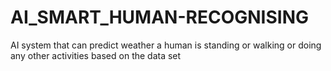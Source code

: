 # AI_SMART_HUMAN-RECOGNISING
AI system that can predict weather a human is standing or walking or doing any other activities based on the data set
